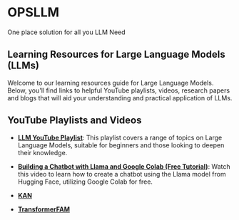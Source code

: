 # OPSLLM
One place solution for all you LLM Need

## Learning Resources for Large Language Models (LLMs)

Welcome to our learning resources guide for Large Language Models. Below, you'll find links to helpful YouTube playlists, videos, research papers and blogs that will aid your understanding and practical application of LLMs.

## YouTube Playlists and Videos

- **[LLM YouTube Playlist](https://www.youtube.com/playlist?list=PLz-ep5RbHosU2hnz5ejezwaYpdMutMVB0)**: This playlist covers a range of topics on Large Language Models, suitable for beginners and those looking to deepen their knowledge.

- **[Building a Chatbot with Llama and Google Colab (Free Tutorial)](https://www.youtube.com/watch?v=Z6sCl6abJj4)**: Watch this video to learn how to create a chatbot using the Llama model from Hugging Face, utilizing Google Colab for free.

- **[KAN](https://kindxiaoming.github.io/pykan/intro.html)**

- **[TransformerFAM](https://arxiv.org/abs/2404.09173)**
